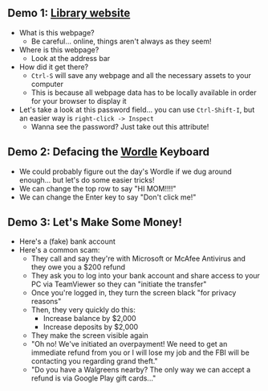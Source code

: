 ## Demo 1: [Library website](https://tscpl.bibliocommons.com/user/login)
* What is this webpage?
  * Be careful... online, things aren't always as they seem!
* Where is this webpage?
  * Look at the address bar
* How did it get there?
  * `Ctrl-S` will save any webpage and all the necessary assets to your computer
  * This is because all webpage data has to be locally available in order for your browser to display it
* Let's take a look at this password field... you can use `Ctrl-Shift-I`, but an easier way is `right-click -> Inspect`
  * Wanna see the password? Just take out this attribute!
  
## Demo 2: Defacing the [Wordle](https://www.nytimes.com/games/wordle/index.html) Keyboard
* We could probably figure out the day's Wordle if we dug around enough... but let's do some easier tricks!
* We can change the top row to say "HI MOM!!!!"
* We can change the Enter key to say "Don't click me!"

## Demo 3: Let's Make Some Money!
* Here's a (fake) bank account</a>
* Here's a common scam:
  * They call and say they're with Microsoft or McAfee Antivirus and they owe you a $200 refund
  * They ask you to log into your bank account and share access to your PC via TeamViewer so they can "initiate the transfer"
  * Once you're logged in, they turn the screen black "for privacy reasons"
  * Then, they very quickly do this:
    * Increase balance by $2,000
    * Increase deposits by $2,000
  * They make the screen visible again
  * "Oh no! We've initiated an overpayment! We need to get an immediate refund from you or I will lose my job and the FBI will be contacting you regarding grand theft."
  * "Do you have a Walgreens nearby? The only way we can accept a refund is via Google Play gift cards..."
